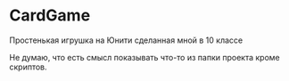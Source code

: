 # CardGame

Простенькая игрушка на Юнити сделанная мной в 10 классе

Не думаю, что есть смысл показывать что-то из папки проекта кроме скриптов.
